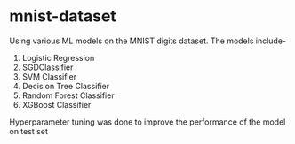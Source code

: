 # mnist-dataset
Using various ML models on the MNIST digits dataset.
The models include-
1. Logistic Regression
2. SGDClassifier
3. SVM Classifier
4. Decision Tree Classifier
5. Random Forest Classifier
6. XGBoost Classifier

Hyperparameter tuning was done to improve the performance of the model on test set
